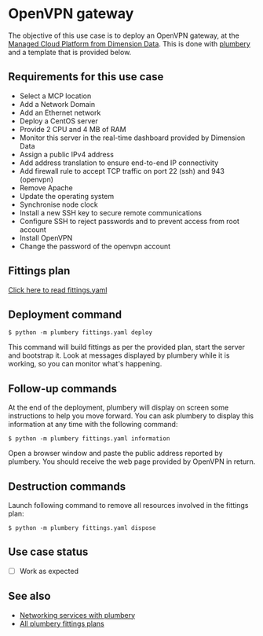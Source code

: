 # OpenVPN gateway

The objective of this use case is to deploy an OpenVPN gateway, at the [Managed Cloud Platform from Dimension Data](http://cloud.dimensiondata.com/eu/en/).
This is done with [plumbery](https://developer.dimensiondata.com/display/PLUM/Plumbery) and a template that is provided below.

## Requirements for this use case

* Select a MCP location
* Add a Network Domain
* Add an Ethernet network
* Deploy a CentOS server
* Provide 2 CPU and 4 MB of RAM
* Monitor this server in the real-time dashboard provided by Dimension Data
* Assign a public IPv4 address
* Add address translation to ensure end-to-end IP connectivity
* Add firewall rule to accept TCP traffic on port 22 (ssh) and 943 (openvpn)
* Remove Apache
* Update the operating system
* Synchronise node clock
* Install a new SSH key to secure remote communications
* Configure SSH to reject passwords and to prevent access from root account
* Install OpenVPN
* Change the password of the openvpn account

## Fittings plan

[Click here to read fittings.yaml](fittings.yaml)

## Deployment command

    $ python -m plumbery fittings.yaml deploy

This command will build fittings as per the provided plan, start the server
and bootstrap it. Look at messages displayed by plumbery while it is
working, so you can monitor what's happening.

## Follow-up commands

At the end of the deployment, plumbery will display on screen some instructions
to help you move forward. You can ask plumbery to display this information
at any time with the following command:

    $ python -m plumbery fittings.yaml information

Open a browser window and paste the public address reported by plumbery.
You should receive the web page provided by OpenVPN in return.

## Destruction commands

Launch following command to remove all resources involved in the fittings plan:

    $ python -m plumbery fittings.yaml dispose

## Use case status

- [ ] Work as expected

## See also

- [Networking services with plumbery](../)
- [All plumbery fittings plans](../../)

